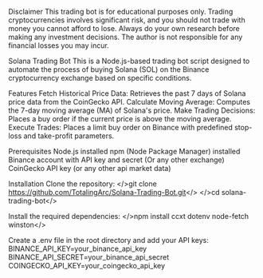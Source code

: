 Disclaimer
This trading bot is for educational purposes only. Trading cryptocurrencies involves significant risk, and you should not trade with money you cannot afford to lose.
Always do your own research before making any investment decisions. The author is not responsible for any financial losses you may incur.


Solana Trading Bot
This is a Node.js-based trading bot script designed to automate the process of buying Solana (SOL) on the Binance cryptocurrency exchange based on specific conditions.

Features
Fetch Historical Price Data: Retrieves the past 7 days of Solana price data from the CoinGecko API.
Calculate Moving Average: Computes the 7-day moving average (MA) of Solana's price.
Make Trading Decisions: Places a buy order if the current price is above the moving average.
Execute Trades: Places a limit buy order on Binance with predefined stop-loss and take-profit parameters.


Prerequisites
Node.js installed
npm (Node Package Manager) installed
Binance account with API key and secret (Or any other exchange)
CoinGecko API key (or any other api market data)

Installation
Clone the repository:
</>git clone https://github.com/TotalingArc/Solana-Trading-Bot.git</>
</>cd solana-trading-bot</>

Install the required dependencies:
</>npm install ccxt dotenv node-fetch winston</>

Create a .env file in the root directory and add your API keys:
BINANCE_API_KEY=your_binance_api_key
BINANCE_API_SECRET=your_binance_api_secret
COINGECKO_API_KEY=your_coingecko_api_key
